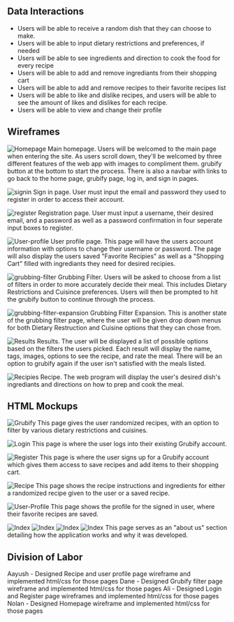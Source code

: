 ## Data Interactions
- Users will be able to receive a random dish that they can choose to make. 
- Users will be able to input dietary restrictions and preferences, if needed
- Users will be able to see ingredients and direction to cook the food for every recipe
- Users will be able to add and remove ingrediants from their shopping cart
- Users will be able to add and remove recipes to their favorite recipes list
- Users will be able to like and dislike recipes, and users will be able to see the amount of likes and dislikes for each recipe. 
- Users will be able to view and change their profile

## Wireframes

![Homepage](./wireframes/Homepage.png)
Main homepage. Users will be welcomed to the main page when entering the site. As users scroll down, they'll be welcomed by three different features of the web app with images to compliment them. grubify button at the bottom to start the process. There is also a navbar with links to go back to the home page, grubify page, log in, and sign in pages.

![signin](./wireframes/User-Login.png)
Sign in page. User must input the email and password they used to register in order to access their account.

![register](./wireframes/User-Register.png)
Registration page. User must input a username, their desired email, and a password as well as a password confirmation in four seperate input boxes to register.

![User-profile](./wireframes/User-Profile.png)
User profile page. This page will have the users account information with options to change their username or password. The page will also display the users saved "Favorite Recipies" as well as a "Shopping Cart" filled with ingrediants they need for desired recipies.

![grubbing-filter](./wireframes/grubbing%20filter.png)
Grubbing Filter. Users will be asked to choose from a list of filters in order to more accurately decide their meal. This includes Dietary Restrictions and Cuisince preferences. Users will then be prompted to hit the grubify button to continue through the process.

![grubbing-filter-expansion](./wireframes/grubbing%20filter%20continued.png)
Grubbing Filter Expansion. This is another state of the grubbing filter page, where the user will be given drop down menus for both Dietary Restruction and Cuisine options that they can chose from.

![Results](./wireframes/Results.png)
Results. The user will be displayed a list of possible options based on the filters the users picked. Each result will display the name, tags, images, options to see the recipe, and rate the meal. There will be an option to grubify again if the user isn't satisfied with the meals listed.

![Recipies](./wireframes/Recipe.png)
Recipe. The web program will display the user's desired dish's ingrediants and directions on how to prep and cook the meal.

## HTML Mockups

![Grubify](./wireframes/grubify-html.png)
This page gives the user randomized recipes, with an option to filter by various dietary restrictions and cuisines.

![Login](./wireframes/login-html.png)
This page is where the user logs into their existing Grubify account.

![Register](./wireframes/register-html.png)
This page is where the user signs up for a Grubify account which gives them access to save recipes and add items to their shopping cart. 

![Recipe](./wireframes/recipe-html.png)
This page shows the recipe instructions and ingredients for either a randomized recipe given to the user or a saved recipe.

![User-Profile](./wireframes/user-profile-html.png)
This page shows the profile for the signed in user, where their favorite recipes are saved.

![Index](./wireframes/index-1-html.png)
![Index](./wireframes/index-2-html.png)
![Index](./wireframes/index-3-html.png)
![Index](./wireframes/index-4-html.png)
This page serves as an "about us" section detailing how the application works and why it was developed.

## Division of Labor

Aayush - Designed Recipe and user profile page wireframe and implemented html/css for those pages
Dane - Designed Grubify filter page wireframe and implemented html/css for those pages
Ali - Designed Login and Register page wireframes and implemented html/css for those pages
Nolan - Designed Homepage wireframe and implemented html/css for those pages





